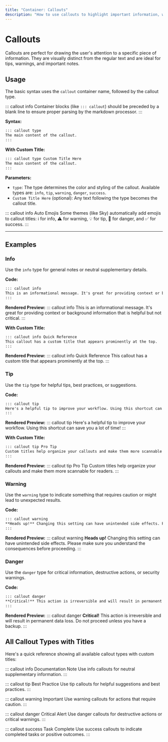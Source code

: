 ```yaml
---
title: "Container: Callouts"
description: "How to use callouts to highlight important information, warnings, tips, or notes in your documentation."
---
```


# Callouts

Callouts are perfect for drawing the user's attention to a specific piece of information. They are visually distinct from the regular text and are ideal for tips, warnings, and important notes.

## Usage

The basic syntax uses the `callout` container name, followed by the callout type.

::: callout info
Container blocks (like `::: callout`) should be preceded by a blank line to ensure proper parsing by the markdown processor.
:::

**Syntax:**
```markdown
::: callout type
The main content of the callout.
:::
```

**With Custom Title:**
```markdown
::: callout type Custom Title Here
The main content of the callout.
:::
```

**Parameters:**
*   `type`: The type determines the color and styling of the callout. Available types are: `info`, `tip`, `warning`, `danger`, `success`.
*   `Custom Title Here` (optional): Any text following the type becomes the callout title.

::: callout info Auto Emojis
Some themes (like Sky) automatically add emojis to callout titles: ℹ️ for info, ⚠️ for warning, 💡 for tip, 🚨 for danger, and ✅ for success.
:::

---

## Examples

### Info

Use the `info` type for general notes or neutral supplementary details.

**Code:**
```markdown
::: callout info
This is an informational message. It's great for providing context or background information that is helpful but not critical.
:::
```

**Rendered Preview:**
::: callout info
This is an informational message. It's great for providing context or background information that is helpful but not critical.
:::

**With Custom Title:**
```markdown
::: callout info Quick Reference
This callout has a custom title that appears prominently at the top.
:::
```

**Rendered Preview:**
::: callout info Quick Reference
This callout has a custom title that appears prominently at the top.
:::

### Tip

Use the `tip` type for helpful tips, best practices, or suggestions.

**Code:**
```markdown
::: callout tip
Here's a helpful tip to improve your workflow. Using this shortcut can save you a lot of time!
:::
```

**Rendered Preview:**
::: callout tip
Here's a helpful tip to improve your workflow. Using this shortcut can save you a lot of time!
:::

**With Custom Title:**
```markdown
::: callout tip Pro Tip
Custom titles help organize your callouts and make them more scannable for readers.
:::
```

**Rendered Preview:**
::: callout tip Pro Tip
Custom titles help organize your callouts and make them more scannable for readers.
:::

### Warning

Use the `warning` type to indicate something that requires caution or might lead to unexpected results.

**Code:**
```markdown
::: callout warning
**Heads up!** Changing this setting can have unintended side effects. Please make sure you understand the consequences before proceeding.
:::
```

**Rendered Preview:**
::: callout warning
**Heads up!** Changing this setting can have unintended side effects. Please make sure you understand the consequences before proceeding.
:::

### Danger

Use the `danger` type for critical information, destructive actions, or security warnings.

**Code:**
```markdown
::: callout danger
**Critical!** This action is irreversible and will result in permanent data loss. Do not proceed unless you have a backup.
:::
```

**Rendered Preview:**
::: callout danger
**Critical!** This action is irreversible and will result in permanent data loss. Do not proceed unless you have a backup.
:::

## All Callout Types with Titles

Here's a quick reference showing all available callout types with custom titles:

::: callout info Documentation Note
Use info callouts for neutral supplementary information.
:::

::: callout tip Best Practice
Use tip callouts for helpful suggestions and best practices.
:::

::: callout warning Important
Use warning callouts for actions that require caution.
:::

::: callout danger Critical Alert
Use danger callouts for destructive actions or critical warnings.
:::

::: callout success Task Complete
Use success callouts to indicate completed tasks or positive outcomes.
:::